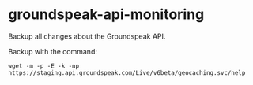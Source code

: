 groundspeak-api-monitoring
==========================

Backup all changes about the Groundspeak API.


Backup with the command:

`wget -m -p -E -k -np https://staging.api.groundspeak.com/Live/v6beta/geocaching.svc/help`
